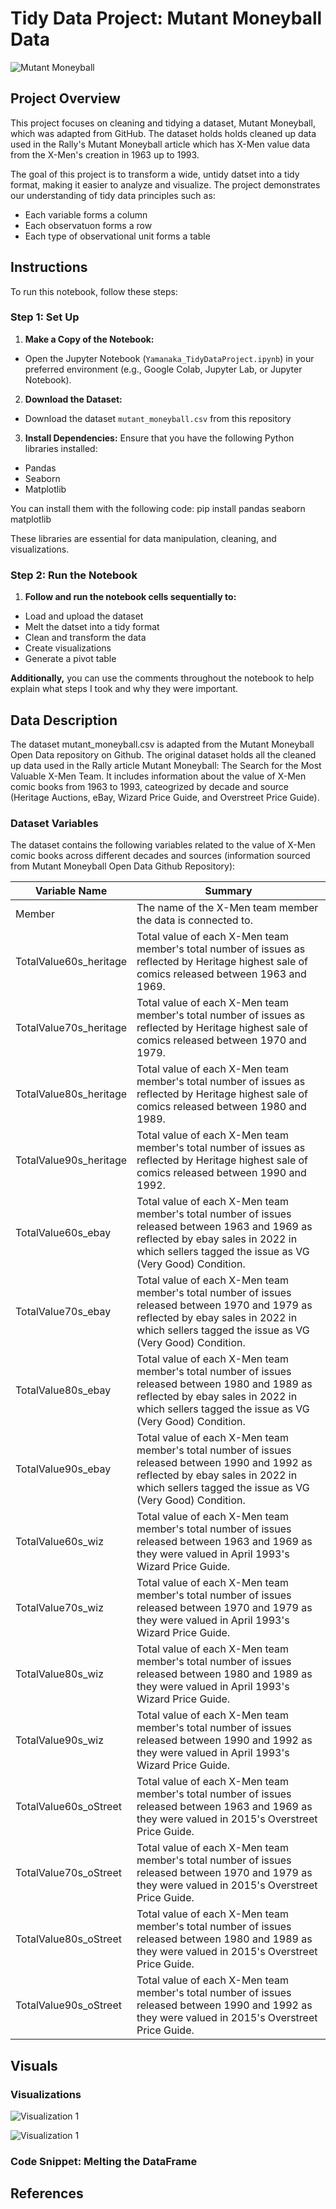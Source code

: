 # Tidy Data Project: Mutant Moneyball Data

![Mutant Moneyball](https://rallyrd.com/wp-content/uploads/2023/02/Rally-3.jpg)

## Project Overview 
This project focuses on cleaning and tidying a dataset, Mutant Moneyball, which was adapted from GitHub. The dataset holds holds cleaned up data used in the Rally's Mutant Moneyball article which has X-Men value data from the X-Men's creation in 1963 up to 1993. 

The goal of this project is to transform a wide, untidy datset into a tidy format, making it easier to analyze and visualize. The project demonstrates our understanding of tidy data principles such as:
- Each variable forms a column
- Each observatuon forms a row
- Each type of observational unit forms a table

## Instructions 
To run this notebook, follow these steps:

### Step 1: Set Up 
1. **Make a Copy of the Notebook:**
- Open the Jupyter Notebook (`Yamanaka_TidyDataProject.ipynb`) in your preferred environment (e.g., Google Colab, Jupyter Lab, or Jupyter Notebook).

2. **Download the Dataset:**
- Download the dataset `mutant_moneyball.csv` from this repository 

3. **Install Dependencies:**
Ensure that you have the following Python libraries installed:
- Pandas
- Seaborn
- Matplotlib

You can install them with the following code:
pip install pandas seaborn matplotlib

These libraries are essential for data manipulation, cleaning, and visualizations. 

### Step 2: Run the Notebook 
1. **Follow and run the notebook cells sequentially to:**
- Load and upload the dataset
- Melt the datset into a tidy format
- Clean and transform the data
- Create visualizations
- Generate a pivot table 

**Additionally,** you can use the comments throughout the notebook to help explain what steps I took and why they were important. 

## Data Description 
The dataset mutant_moneyball.csv is adapted from the Mutant Moneyball Open Data repository on Github. The original dataset holds all the cleaned up data used in the Rally article Mutant Moneyball: The Search for the Most Valuable X-Men Team. It includes information about the value of X-Men comic books from 1963 to 1993, cateogrized by decade and source (Heritage Auctions, eBay, Wizard Price Guide, and Overstreet Price Guide). 

### Dataset Variables
The dataset contains the following variables related to the value of X-Men comic books across different decades and sources (information sourced from Mutant Moneyball Open Data Github Repository): 

| Variable Name | Summary |
|--------|---------|
|Member  | The name of the X-Men team member the data is connected to. |
|TotalValue60s_heritage | Total value of each X-Men team member's total number of issues as reflected by Heritage highest sale of comics released between 1963 and 1969.|
|TotalValue70s_heritage | Total value of each X-Men team member's total number of issues as reflected by Heritage highest sale of comics released between 1970 and 1979. |
|TotalValue80s_heritage | Total value of each X-Men team member's total number of issues as reflected by Heritage highest sale of comics released between 1980 and 1989. |
|TotalValue90s_heritage | Total value of each X-Men team member's total number of issues as reflected by Heritage highest sale of comics released between 1990 and 1992. |
|TotalValue60s_ebay | Total value of each X-Men team member's total number of issues released between 1963 and 1969 as reflected by ebay sales in 2022 in which sellers tagged the issue as VG (Very Good) Condition. |
|TotalValue70s_ebay | Total value of each X-Men team member's total number of issues released between 1970 and 1979 as reflected by ebay sales in 2022 in which sellers tagged the issue as VG (Very Good) Condition. |
|TotalValue80s_ebay | Total value of each X-Men team member's total number of issues released between 1980 and 1989 as reflected by ebay sales in 2022 in which sellers tagged the issue as VG (Very Good) Condition. |
|TotalValue90s_ebay | Total value of each X-Men team member's total number of issues released between 1990 and 1992 as reflected by ebay sales in 2022 in which sellers tagged the issue as VG (Very Good) Condition. |
|TotalValue60s_wiz | Total value of each X-Men team member's total number of issues released between 1963 and 1969 as they were valued in April 1993's Wizard Price Guide. |
|TotalValue70s_wiz | Total value of each X-Men team member's total number of issues released between 1970 and 1979 as they were valued in April 1993's Wizard Price Guide. |
|TotalValue80s_wiz | Total value of each X-Men team member's total number of issues released between 1980 and 1989 as they were valued in April 1993's Wizard Price Guide. |
|TotalValue90s_wiz | Total value of each X-Men team member's total number of issues released between 1990 and 1992 as they were valued in April 1993's Wizard Price Guide. |
|TotalValue60s_oStreet | Total value of each X-Men team member's total number of issues released between 1963 and 1969 as they were valued in 2015's Overstreet Price Guide.|
|TotalValue70s_oStreet | Total value of each X-Men team member's total number of issues released between 1970 and 1979 as they were valued in 2015's Overstreet Price Guide. |
|TotalValue80s_oStreet | Total value of each X-Men team member's total number of issues released between 1980 and 1989 as they were valued in 2015's Overstreet Price Guide. |
|TotalValue90s_oStreet | Total value of each X-Men team member's total number of issues released between 1990 and 1992 as they were valued in 2015's Overstreet Price Guide. |

## Visuals

### Visualizations

![Visualization 1](/Users/sakurayamanaka/Documents/Yamanaka-Python-Portfolio./TidyData-Project/AveragePricebyDecade.png)

![Visualization 1](//Users/sakurayamanaka/Documents/Yamanaka-Python-Portfolio./TidyData-Project/PricesOverTimebySource.png)

### Code Snippet: Melting the DataFrame

## References